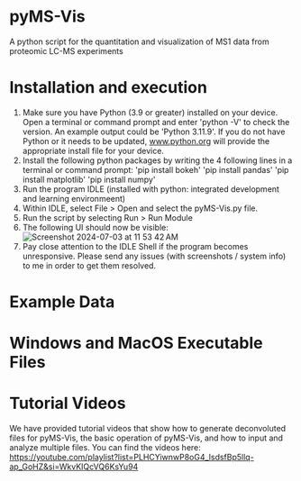 # pyMS-Vis
A python script for the quantitation and visualization of MS1 data from proteomic LC-MS experiments

# Installation and execution
1. Make sure you have Python (3.9 or greater) installed on your device. Open a terminal or command prompt and enter 'python -V' to check the version. An example output could be 'Python 3.11.9'. If you do not have Python or it needs to be updated, www.python.org will provide the appropriate install file for your device.
2. Install the following python packages by writing the 4 following lines in a terminal or command prompt:
      'pip install bokeh' <enter>
      'pip install pandas' <enter>
      'pip install matplotlib' <enter>
      'pip install numpy' <enter>
3. Run the program IDLE (installed with python: integrated development and learning environmeent)
4. Within IDLE, select File > Open and select the pyMS-Vis.py file.
5. Run the script by selecting Run > Run Module
6. The following UI should now be visible:
![Screenshot 2024-07-03 at 11 53 42 AM](https://github.com/pesavent/pyMS-Vis/assets/77235020/ff1442f5-447f-48e7-8b0e-496914a24be2)
7. Pay close attention to the IDLE Shell if the program becomes unresponsive. Please send any issues (with screenshots / system info) to me in order to get them resolved.

# Example Data

# Windows and MacOS Executable Files

# Tutorial Videos
We have provided tutorial videos that show how to generate deconvoluted files for pyMS-Vis, the basic operation of pyMS-Vis, and how to input and analyze multiple files. You can find the videos here: https://youtube.com/playlist?list=PLHCYiwnwP8oG4_lsdsfBp5llq-ap_GoHZ&si=WkvKIQcVQ6KsYu94
